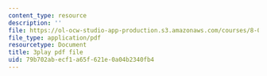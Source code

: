 ```yaml
---
content_type: resource
description: ''
file: https://ol-ocw-studio-app-production.s3.amazonaws.com/courses/8-06-quantum-physics-iii-spring-2018/79b702abecf1a65f621e0a04b2340fb4_83lPKkTfGlY.pdf
file_type: application/pdf
resourcetype: Document
title: 3play pdf file
uid: 79b702ab-ecf1-a65f-621e-0a04b2340fb4
---
```

